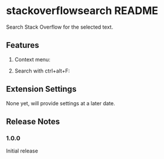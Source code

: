 # stackoverflowsearch README

Search Stack Overflow for the selected text.

## Features

1. Context menu:

2. Search with ctrl+alt+F:


## Extension Settings

None yet, will provide settings at a later date.

## Release Notes

### 1.0.0

Initial release

